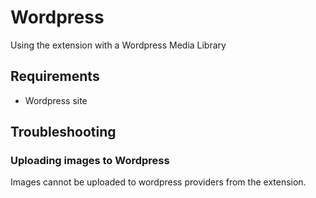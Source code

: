 # Wordpress

Using the extension with a Wordpress Media Library

## Requirements

- Wordpress site

<!-- ## Authenticating with Wordpress -->

## Troubleshooting

### Uploading images to Wordpress

Images cannot be uploaded to wordpress providers from the extension.
